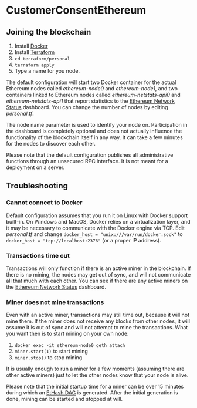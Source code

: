 # CustomerConsentEthereum

## Joining the blockchain

 1. Install [Docker](https://www.docker.com/)
 2. Install [Terraform](https://www.terraform.io/)
 3. `cd terraform/personal`
 4. `terraform apply`
 5. Type a name for you node.

The default configuration will start two Docker container for the actual Ethereum nodes called *ethereum-node0* and *ethereum-node1*, and two containers linked to Ethereum nodes called *ethereum-netstats-api0* and *ethereum-netstats-api1* that report statistics to the [Ethereum Network Status](http://35.156.138.143:3000/) dashboard. You can change the number of nodes by editing *personal.tf*.

The node name parameter is used to identify your node on. Participation in the dashboard is completely optional and does not actually influence the functionality of the blockchain itself in any way. It can take a few minutes for the nodes to discover each other.

Please note that the default configuration publishes all administrative functions through an unsecured RPC interface. It is not meant for a deployment on a server.

## Troubleshooting

### Cannot connect to Docker

Default configuration assumes that you run it on Linux with Docker support built-in. On Windows and MacOS, Docker relies on a virtualization layer, and it may be necessary to communicate with the Docker engine via TCP. Edit *personal.tf* and change `docker_host = "unix:///var/run/docker.sock"` to `docker_host = "tcp://localhost:2376"` (or a proper IP address).

### Transactions time out

Transactions will only function if there is an active miner in the blockchain. If there is no mining, the nodes may get out of sync, and will not communicate all that much with each other. You can see if there are any active miners on the [Ethereum Network Status](http://35.156.138.143:3000/) dashboard.

### Miner does not mine transactions

Even with an active miner, transactions may still time out, because it will not mine them. If the miner does not receive any blocks from other nodes, it will assume it is out of sync and will not attempt to mine the transactions. What you want then is to start mining on your own node:

 1. `docker exec -it ethereum-node0 geth attach`
 2. `miner.start(1)` to start mining
 3. `miner.stop()` to stop mining

It is usually enough to run a miner for a few moments (assuming there are other active miners) just to let the other nodes know that your node is alive.

Please note that the initial startup time for a miner can be over 15 minutes during which an [EtHash DAG](https://github.com/ethereum/wiki/wiki/Ethash-DAG) is generated. After the initial generation is done, mining can be started and stopped at will.

